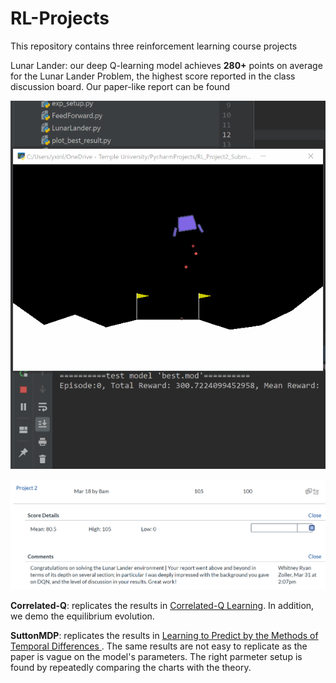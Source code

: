 # RL-Projects

This repository contains three reinforcement learning course projects

Lunar Lander: our deep Q-learning model achieves **280+** points on average for the Lunar Lander Problem, the highest score reported in the class discussion board. Our paper-like report can be found

![Best Model Demo](LunarLander/demo.gif)

![Feedback](LunarLander/feedback.PNG)

**Correlated-Q**: replicates the results in [Correlated-Q Learning](https://www.aaai.org/Papers/Symposia/Spring/2002/SS-02-02/SS02-02-012.pdf). In addition, we demo the equilibrium evolution.



**SuttonMDP**: replicates the results in [Learning to Predict by the Methods of Temporal Differences ](https://link.springer.com/content/pdf/10.1007/BF00115009.pdf). The same results are not easy to replicate as the paper is vague on the model's parameters. The right parmeter setup is found by repeatedly comparing the charts with the theory. 
